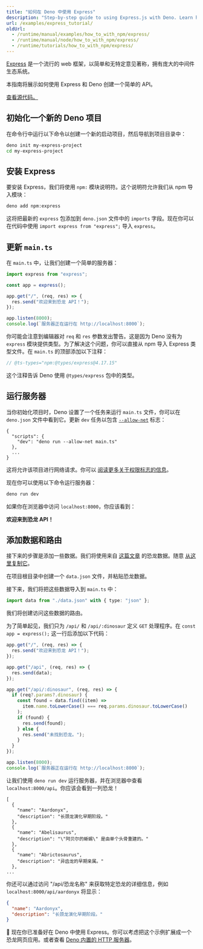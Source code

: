 ```yaml
---
title: "如何在 Deno 中使用 Express"
description: "Step-by-step guide to using Express.js with Deno. Learn how to set up an Express server, configure routes, handle middleware, and build REST APIs using Deno's Node.js compatibility features."
url: /examples/express_tutorial/
oldUrl:
  - /runtime/manual/examples/how_to_with_npm/express/
  - /runtime/manual/node/how_to_with_npm/express/
  - /runtime/tutorials/how_to_with_npm/express/
---
```


[Express](https://expressjs.com/) 是一个流行的 web 框架，以简单和无特定意见著称，拥有庞大的中间件生态系统。

本指南将展示如何使用 Express 和 Deno 创建一个简单的 API。

[查看源代码。](https://github.com/denoland/tutorial-with-express)

## 初始化一个新的 Deno 项目

在命令行中运行以下命令以创建一个新的启动项目，然后导航到项目目录中：

```sh
deno init my-express-project
cd my-express-project
```

## 安装 Express

要安装 Express，我们将使用 `npm:` 模块说明符。这个说明符允许我们从 npm 导入模块：

```sh
deno add npm:express
```

这将把最新的 `express` 包添加到 `deno.json` 文件中的 `imports` 字段。现在你可以在代码中使用 `import express from "express";` 导入 `express`。

## 更新 `main.ts`

在 `main.ts` 中，让我们创建一个简单的服务器：

```ts
import express from "express";

const app = express();

app.get("/", (req, res) => {
  res.send("欢迎来到恐龙 API！");
});

app.listen(8000);
console.log(`服务器正在运行在 http://localhost:8000`);
```

你可能会注意到编辑器对 `req` 和 `res` 参数发出警告。这是因为 Deno 没有为 `express` 模块提供类型。为了解决这个问题，你可以直接从 npm 导入 Express 类型文件。在 `main.ts` 的顶部添加以下注释：

```ts
// @ts-types="npm:@types/express@4.17.15"
```

这个注释告诉 Deno 使用 `@types/express` 包中的类型。

## 运行服务器

当你初始化项目时，Deno 设置了一个任务来运行 `main.ts` 文件，你可以在 `deno.json` 文件中看到它。更新 `dev` 任务以包含 [`--allow-net`](/runtime/fundamentals/security/#network-access) 标志：

````jsonc
{
  "scripts": {
    "dev": "deno run --allow-net main.ts"
  }, 
  ...
}
````

这将允许该项目进行网络请求。你可以 [阅读更多关于权限标志的信息](/runtime/fundamentals/security/)。

现在你可以使用以下命令运行服务器：

```sh
deno run dev
```

如果你在浏览器中访问 `localhost:8000`，你应该看到：

**欢迎来到恐龙 API！**

## 添加数据和路由

接下来的步骤是添加一些数据。我们将使用来自 [这篇文章](https://www.thoughtco.com/dinosaurs-a-to-z-1093748) 的恐龙数据。随意
[从这里复制它](https://raw.githubusercontent.com/denoland/tutorial-with-express/refs/heads/main/data.json)。

在项目根目录中创建一个 `data.json` 文件，并粘贴恐龙数据。

接下来，我们将把这些数据导入到 `main.ts` 中：

```ts
import data from "./data.json" with { type: "json" };
```

我们将创建访问这些数据的路由。

为了简单起见，我们只为 `/api/` 和 `/api/:dinosaur` 定义 `GET` 处理程序。在 `const app = express();` 这一行后添加以下代码：

```ts
app.get("/", (req, res) => {
  res.send("欢迎来到恐龙 API！");
});

app.get("/api", (req, res) => {
  res.send(data);
});

app.get("/api/:dinosaur", (req, res) => {
  if (req?.params?.dinosaur) {
    const found = data.find((item) =>
      item.name.toLowerCase() === req.params.dinosaur.toLowerCase()
    );
    if (found) {
      res.send(found);
    } else {
      res.send("未找到恐龙。");
    }
  }
});

app.listen(8000);
console.log(`服务器正在运行在 http://localhost:8000`);
```

让我们使用 `deno run dev` 运行服务器，并在浏览器中查看 `localhost:8000/api`。你应该会看到一列恐龙！

```jsonc
[
  {
    "name": "Aardonyx",
    "description": "长颈龙演化早期阶段。"
  },
  {
    "name": "Abelisaurus",
    "description": "\"阿贝尔的蜥蜴\" 是由单个头骨重建的。"
  },
  {
    "name": "Abrictosaurus",
    "description": "异齿龙的早期亲属。"
  },
...
```

你还可以通过访问 "/api/恐龙名称" 来获取特定恐龙的详细信息，例如 `localhost:8000/api/aardonyx` 将显示：

```json
{
  "name": "Aardonyx",
  "description": "长颈龙演化早期阶段。"
}
```

🦕 现在你已准备好在 Deno 中使用 Express。你可以考虑把这个示例扩展成一个恐龙网页应用。或者查看
[Deno 内置的 HTTP 服务器](https://docs.deno.com/runtime/fundamentals/http_server/)。
